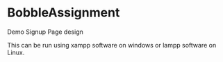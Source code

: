 # BobbleAssignment
Demo Signup Page design

This can be run using xampp software on windows or lampp software on Linux.
